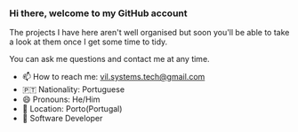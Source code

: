 ### Hi there, welcome to my GitHub account
The projects I have here aren't well organised but soon you'll be able to take a look at them once I get some time to tidy.

You can ask me questions and contact me at any time.

- 📫 How to reach me: vil.systems.tech@gmail.com
- 🇵🇹 Nationality: Portuguese
- 😄 Pronouns: He/Him
- 📍 Location: Porto(Portugal)
- 🏢 Software Developer

